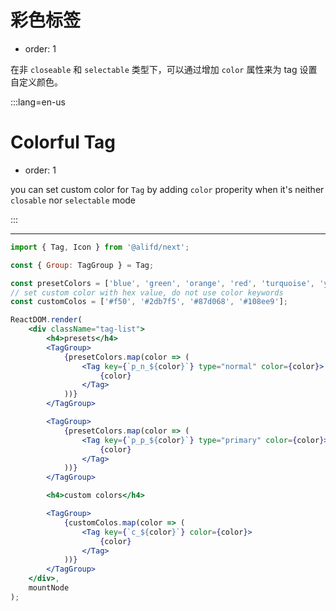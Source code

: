 # 彩色标签

-   order: 1

在非 `closeable` 和 `selectable` 类型下，可以通过增加 `color` 属性来为 tag 设置自定义颜色。

:::lang=en-us

# Colorful Tag

-   order: 1

you can set custom color for `Tag` by adding `color` properity when it's neither `closable` nor `selectable` mode

:::

---

```jsx
import { Tag, Icon } from '@alifd/next';

const { Group: TagGroup } = Tag;

const presetColors = ['blue', 'green', 'orange', 'red', 'turquoise', 'yellow'];
// set custom color with hex value, do not use color keywords
const customColos = ['#f50', '#2db7f5', '#87d068', '#108ee9'];

ReactDOM.render(
    <div className="tag-list">
        <h4>presets</h4>
        <TagGroup>
            {presetColors.map(color => (
                <Tag key={`p_n_${color}`} type="normal" color={color}>
                    {color}
                </Tag>
            ))}
        </TagGroup>

        <TagGroup>
            {presetColors.map(color => (
                <Tag key={`p_p_${color}`} type="primary" color={color}>
                    {color}
                </Tag>
            ))}
        </TagGroup>

        <h4>custom colors</h4>

        <TagGroup>
            {customColos.map(color => (
                <Tag key={`c_${color}`} color={color}>
                    {color}
                </Tag>
            ))}
        </TagGroup>
    </div>,
    mountNode
);
```

